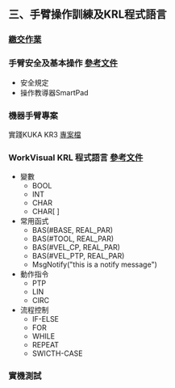 ## 三、手臂操作訓練及KRL程式語言
### [繳交作業](https://drive.google.com/drive/folders/1Y3z2fzKdRJWUsqoRW0wzBV0vf2mGEnmF?fbclid=IwAR172PehbkoKq6Lboyup1Wp-YAIbEKpJTQUJWJMZ9zZYzy_iTaDapXleThA)
### 手臂安全及基本操作 [參考文件](http://www.wtech.com.tw/public/download/manual/kuka/krc4/KUKA%20KSS%208.3%20for%20End%20User.pdf)
- 安全規定
- 操作教導器SmartPad

### 機器手臂專案
實踐KUKA KR3 [專案檔](./src/USCITC.wvs)

### WorkVisual KRL 程式語言 [參考文件](http://www.wtech.com.tw/public/download/manual/kuka/krc4/KUKA%20KRL-Syntax%208.x.pdf)
- 變數
  - BOOL
  - INT
  - CHAR
  - CHAR[  ]
- 常用函式
  - BAS(#BASE, REAL_PAR)  
  - BAS(#TOOL, REAL_PAR)
  - BAS(#VEL_CP, REAL_PAR)
  - BAS(#VEL_PTP, REAL_PAR)
  - MsgNotify("this is a notify message")
- 動作指令
  - PTP
  - LIN
  - CIRC
- 流程控制
  - IF-ELSE
  - FOR
  - WHILE
  - REPEAT
  - SWICTH-CASE

### 實機測試
<!--stackedit_data:
eyJoaXN0b3J5IjpbMTg0Nzc4MDAxNywxODI3NTA5NzM2LDE0Nz
k4ODMyMDZdfQ==
-->